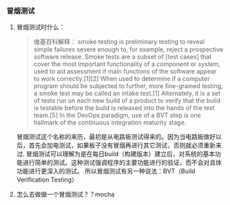 ### 冒烟测试
 
1. 冒烟测试时什么：
   > 维基百科解释：
   smoke testing  is preliminary testing to reveal simple failures severe enough to, for example, reject a prospective software release. Smoke tests are a subset of [test cases] that cover the most important functionality of a component or system, used to aid assessment if main functions of the software appear to work correctly.[1][2] When used to determine if a computer program should be subjected to further, more fine-grained testing, a smoke test may be called an intake test.[1] Alternately, it is a set of tests run on each new build of a product to verify that the build is testable before the build is released into the hands of the test team.[5] In the DevOps paradigm, use of a BVT step is one hallmark of the continuous integration maturity stage.

    冒烟测试这个名称的来历，最初是从电路板测试得来的。因为当电路板做好以后，首先会加电测试，如果板子没有冒烟再进行其它测试，否则就必须重新来过.
    冒烟测试可以理解为是在每日build（构建版本）建立后，对系统的基本功能进行简单的测试。这种测试强调程序的主要功能进行的验证，而不会对具体功能进行更深入的测试。
    所以冒烟测试有另一种说法：BVT（Build Verification Testing）

2. 怎么去做做一个冒烟测试？？mocha
